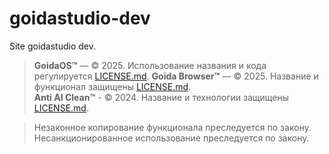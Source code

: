 # goidastudio-dev
Site goidastudio dev. 


> **GoidaOS™** — © 2025. Использование названия и кода регулируется [LICENSE.md](LICENSE.md).
> **Goida Browser™** — © 2025. Название и функционал защищены [LICENSE.md](LICENSE.md).  
> **Anti AI Clean™** - © 2024. Название и технологии защищены [LICENSE.md](LICENSE.md).


> Незаконное копирование функционала преследуется по закону.
> Несанкционированное использование преследуется по закону.